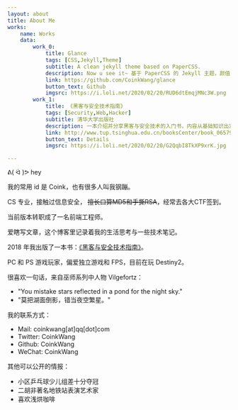 ```yaml
---
layout: about
title: About Me
works: 
    name: Works
    data:
        work_0: 
            title: Glance
            tags: [CSS,Jekyll,Theme]
            subtitle: A clean jekyll theme based on PaperCSS.
            description: Now u see it~ 基于 PaperCSS 的 Jekyll 主题，颜值全靠字体来撑（
            link: https://github.com/CoinkWang/glance
            button_text: Github
            imgsrc: https://i.loli.net/2020/02/20/RUD6dtEmqjMNc3W.png
        work_1: 
            title: 《黑客与安全技术指南》
            tags: [Security,Web,Hacker]
            subtitle: 清华大学出版社
            description: 一本介绍并分享黑客与安全技术的入门书，内容从基础知识出发，通过相关实例为读者剖析计算机安全领域的各种技巧。
            link: http://www.tup.tsinghua.edu.cn/booksCenter/book_06579101.html
            button_text: Details
            imgsrc: https://i.loli.net/2020/02/20/G2QqbI8TkXP9xrK.jpg

---
```



 ᕕ( ᐛ )ᕗ hey

我的常用 id 是 Coink，也有很多人叫我钢蹦。

CS 专业，接触过信息安全， ~~擅长口算MD5和手撕RSA~~，经常去各大CTF签到。

当前版本转职成了一名前端工程师。

爱瞎写文章，这个博客里记录着我的生活思考与一些技术笔记。

2018 年我出版了一本书：[《黑客与安全技术指南》](http://www.tup.tsinghua.edu.cn/booksCenter/book_06579101.html)。

PC 和 PS 游戏玩家，偏爱独立游戏和 FPS，目前在玩 Destiny2。

很喜欢一句话，来自巫师系列中人物 Vilgefortz：

- "You mistake stars reflected in a pond for the night sky."
- "莫把湖面倒影，错当夜空繁星。" 



我的联系方式：

- Mail: coinkwang[at]qq[dot]com
- Twitter: CoinkWang
- Github: CoinkWang
- WeChat: CoinkWang



其他可以公开的情报：
 - 小区乒乓球少儿组差十分夺冠
 - 二胡非著名地铁站表演艺术家
 - 喜欢浅烘咖啡


